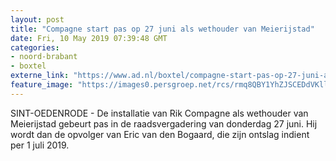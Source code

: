 ```yaml
---
layout: post
title: "Compagne start pas op 27 juni als wethouder van Meierijstad"
date: Fri, 10 May 2019 07:39:48 GMT
categories: 
- noord-brabant 
- boxtel 
externe_link: "https://www.ad.nl/boxtel/compagne-start-pas-op-27-juni-als-wethouder-van-meierijstad~ac11c687/"
feature_image: "https://images0.persgroep.net/rcs/rmq8QBY1YhZJSCEDdVKllFsT0MQ/diocontent/145721308/_fitwidth/400/?appId=21791a8992982cd8da851550a453bd7f&quality=0.7"
---
```


SINT-OEDENRODE - De installatie van Rik Compagne als wethouder van Meierijstad gebeurt pas in de raadsvergadering van donderdag 27 juni. Hij wordt dan de opvolger van Eric van den Bogaard, die zijn ontslag indient per 1 juli 2019.
